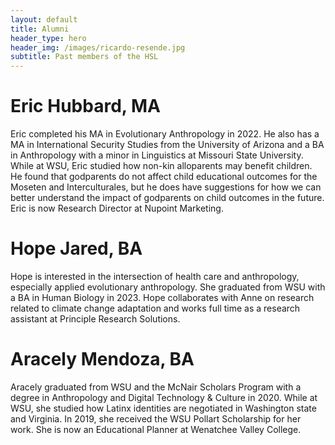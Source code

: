 ```yaml
---
layout: default
title: Alumni
header_type: hero
header_img: /images/ricardo-resende.jpg
subtitle: Past members of the HSL
---
```


# Eric Hubbard, MA
Eric completed his MA in Evolutionary Anthropology in 2022. He also has a MA in International Security Studies from the University of Arizona and a BA in Anthropology with a minor in Linguistics at Missouri State University. While at WSU, Eric studied how non-kin alloparents may benefit children. He found that godparents do not affect child educational outcomes for the Moseten and Interculturales, but he does have suggestions for how we can better understand the impact of godparents on child outcomes in the future. Eric is now Research Director at Nupoint Marketing.

# Hope Jared, BA
Hope is interested in the intersection of health care and anthropology, especially applied evolutionary anthropology. She graduated from WSU with a BA in Human Biology in 2023. Hope collaborates with Anne on research related to climate change adaptation and works full time as a research assistant at Principle Research Solutions.

# Aracely Mendoza, BA
Aracely graduated from WSU and the McNair Scholars Program with a degree in Anthropology and Digital Technology & Culture in 2020. While at WSU, she studied how Latinx identities are negotiated in Washington state and Virginia. In 2019, she received the WSU Pollart Scholarship for her work. She is now an Educational Planner at Wenatchee Valley College.
